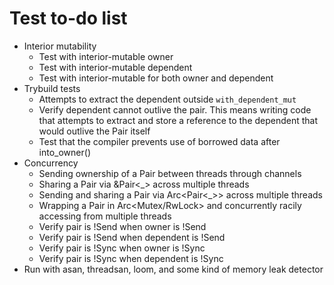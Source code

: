 # Test to-do list
- Interior mutability
  - Test with interior-mutable owner
  - Test with interior-mutable dependent
  - Test with interior-mutable for both owner and dependent
- Trybuild tests
  - Attempts to extract the dependent outside `with_dependent_mut`
  - Verify dependent cannot outlive the pair. This means writing code that
    attempts to extract and store a reference to the dependent that would
    outlive the Pair itself
  - Test that the compiler prevents use of borrowed data after into_owner()
- Concurrency
  - Sending ownership of a Pair between threads through channels
  - Sharing a Pair via &Pair<_> across multiple threads
  - Sending and sharing a Pair via Arc<Pair<_>> across multiple threads
  - Wrapping a Pair in Arc<Mutex/RwLock> and concurrently racily accessing from
    multiple threads
  - Verify pair is !Send when owner is !Send
  - Verify pair is !Send when dependent is !Send
  - Verify pair is !Sync when owner is !Sync
  - Verify pair is !Sync when dependent is !Sync
- Run with asan, threadsan, loom, and some kind of memory leak detector
